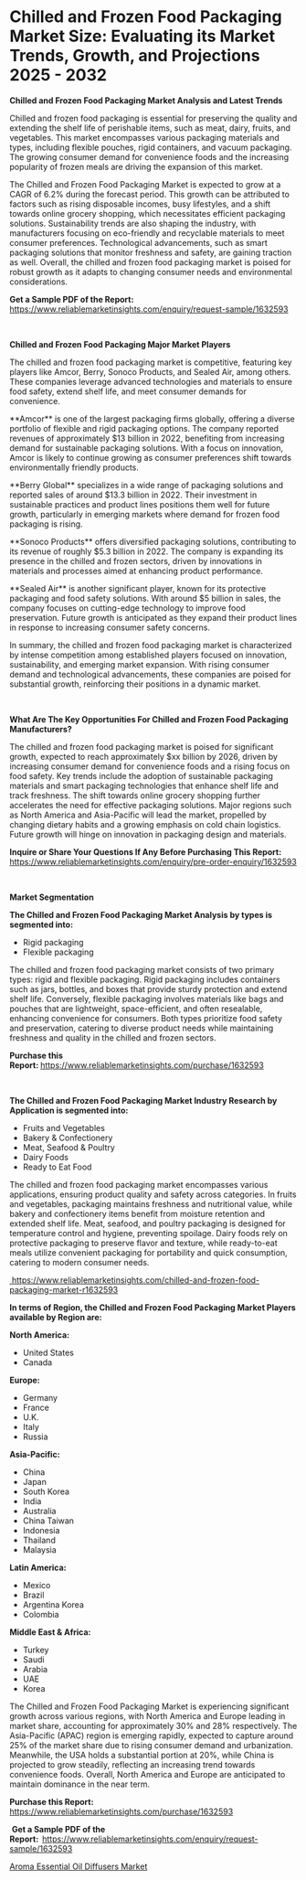 <p><h1>Chilled and Frozen Food Packaging Market Size: Evaluating its Market Trends, Growth, and Projections 2025 - 2032</h1></p><p><strong>Chilled and Frozen Food Packaging Market Analysis and Latest Trends</strong></p>
<p><p>Chilled and frozen food packaging is essential for preserving the quality and extending the shelf life of perishable items, such as meat, dairy, fruits, and vegetables. This market encompasses various packaging materials and types, including flexible pouches, rigid containers, and vacuum packaging. The growing consumer demand for convenience foods and the increasing popularity of frozen meals are driving the expansion of this market.</p><p>The Chilled and Frozen Food Packaging Market is expected to grow at a CAGR of 6.2% during the forecast period. This growth can be attributed to factors such as rising disposable incomes, busy lifestyles, and a shift towards online grocery shopping, which necessitates efficient packaging solutions. Sustainability trends are also shaping the industry, with manufacturers focusing on eco-friendly and recyclable materials to meet consumer preferences. Technological advancements, such as smart packaging solutions that monitor freshness and safety, are gaining traction as well. Overall, the chilled and frozen food packaging market is poised for robust growth as it adapts to changing consumer needs and environmental considerations.</p></p>
<p><strong>Get a Sample PDF of the Report:&nbsp;</strong> <a href="https://www.reliablemarketinsights.com/enquiry/request-sample/1632593?utm_campaign=3191&utm_medium=2&utm_source=Github&utm_content=ia&utm_term=29032025&utm_id=chilled-and-frozen-food-packaging">https://www.reliablemarketinsights.com/enquiry/request-sample/1632593</a></p>
<p>&nbsp;</p>
<p><strong>Chilled and Frozen Food Packaging Major Market Players</strong></p>
<p><p>The chilled and frozen food packaging market is competitive, featuring key players like Amcor, Berry, Sonoco Products, and Sealed Air, among others. These companies leverage advanced technologies and materials to ensure food safety, extend shelf life, and meet consumer demands for convenience.</p><p>**Amcor** is one of the largest packaging firms globally, offering a diverse portfolio of flexible and rigid packaging options. The company reported revenues of approximately $13 billion in 2022, benefiting from increasing demand for sustainable packaging solutions. With a focus on innovation, Amcor is likely to continue growing as consumer preferences shift towards environmentally friendly products.</p><p>**Berry Global** specializes in a wide range of packaging solutions and reported sales of around $13.3 billion in 2022. Their investment in sustainable practices and product lines positions them well for future growth, particularly in emerging markets where demand for frozen food packaging is rising.</p><p>**Sonoco Products** offers diversified packaging solutions, contributing to its revenue of roughly $5.3 billion in 2022. The company is expanding its presence in the chilled and frozen sectors, driven by innovations in materials and processes aimed at enhancing product performance.</p><p>**Sealed Air** is another significant player, known for its protective packaging and food safety solutions. With around $5 billion in sales, the company focuses on cutting-edge technology to improve food preservation. Future growth is anticipated as they expand their product lines in response to increasing consumer safety concerns.</p><p>In summary, the chilled and frozen food packaging market is characterized by intense competition among established players focused on innovation, sustainability, and emerging market expansion. With rising consumer demand and technological advancements, these companies are poised for substantial growth, reinforcing their positions in a dynamic market.</p></p>
<p>&nbsp;</p>
<p><strong>What Are The Key Opportunities For Chilled and Frozen Food Packaging Manufacturers?</strong></p>
<p><p>The chilled and frozen food packaging market is poised for significant growth, expected to reach approximately $xx billion by 2026, driven by increasing consumer demand for convenience foods and a rising focus on food safety. Key trends include the adoption of sustainable packaging materials and smart packaging technologies that enhance shelf life and track freshness. The shift towards online grocery shopping further accelerates the need for effective packaging solutions. Major regions such as North America and Asia-Pacific will lead the market, propelled by changing dietary habits and a growing emphasis on cold chain logistics. Future growth will hinge on innovation in packaging design and materials.</p></p>
<p><strong>Inquire or Share Your Questions If Any Before Purchasing This Report:</strong> <a href="https://www.reliablemarketinsights.com/enquiry/pre-order-enquiry/1632593?utm_campaign=3191&utm_medium=2&utm_source=Github&utm_content=ia&utm_term=29032025&utm_id=chilled-and-frozen-food-packaging">https://www.reliablemarketinsights.com/enquiry/pre-order-enquiry/1632593</a></p>
<p>&nbsp;</p>
<p><strong>Market Segmentation</strong></p>
<p><strong>The Chilled and Frozen Food Packaging Market Analysis by types is segmented into:</strong></p>
<p><ul><li>Rigid packaging</li><li>Flexible packaging</li></ul></p>
<p><p>The chilled and frozen food packaging market consists of two primary types: rigid and flexible packaging. Rigid packaging includes containers such as jars, bottles, and boxes that provide sturdy protection and extend shelf life. Conversely, flexible packaging involves materials like bags and pouches that are lightweight, space-efficient, and often resealable, enhancing convenience for consumers. Both types prioritize food safety and preservation, catering to diverse product needs while maintaining freshness and quality in the chilled and frozen sectors.</p></p>
<p><strong>Purchase this Report:&nbsp;</strong><a href="https://www.reliablemarketinsights.com/purchase/1632593?utm_campaign=3191&utm_medium=2&utm_source=Github&utm_content=ia&utm_term=29032025&utm_id=chilled-and-frozen-food-packaging">https://www.reliablemarketinsights.com/purchase/1632593</a></p>
<p>&nbsp;</p>
<p><strong>The Chilled and Frozen Food Packaging Market Industry Research by Application is segmented into:</strong></p>
<p><ul><li>Fruits and Vegetables</li><li>Bakery & Confectionery</li><li>Meat, Seafood & Poultry</li><li>Dairy Foods</li><li>Ready to Eat Food</li></ul></p>
<p><p>The chilled and frozen food packaging market encompasses various applications, ensuring product quality and safety across categories. In fruits and vegetables, packaging maintains freshness and nutritional value, while bakery and confectionery items benefit from moisture retention and extended shelf life. Meat, seafood, and poultry packaging is designed for temperature control and hygiene, preventing spoilage. Dairy foods rely on protective packaging to preserve flavor and texture, while ready-to-eat meals utilize convenient packaging for portability and quick consumption, catering to modern consumer needs.</p></p>
<p><a href="https://www.reliablemarketinsights.com/chilled-and-frozen-food-packaging-market-r1632593?utm_campaign=3191&utm_medium=2&utm_source=Github&utm_content=ia&utm_term=29032025&utm_id=chilled-and-frozen-food-packaging">&nbsp;https://www.reliablemarketinsights.com/chilled-and-frozen-food-packaging-market-r1632593</a></p>
<p><strong>In terms of Region, the Chilled and Frozen Food Packaging Market Players available by Region are:</strong></p>
<p>
    <p> <strong> North America: </strong>
        <ul>
            <li>United States</li>
            <li>Canada</li>
        </ul>
        </p> 
    <p> <strong> Europe: </strong>
        <ul>
            <li>Germany</li>
            <li>France</li>
            <li>U.K.</li>
            <li>Italy</li>
            <li>Russia</li>
        </ul>
        </p> 
    <p> <strong> Asia-Pacific: </strong>
        <ul>
            <li>China</li>
            <li>Japan</li>
            <li>South Korea</li>
            <li>India</li>
            <li>Australia</li>
            <li>China Taiwan</li>
            <li>Indonesia</li>
            <li>Thailand</li>
            <li>Malaysia</li>
        </ul>
        </p> 
    <p> <strong> Latin America: </strong>
        <ul>
            <li>Mexico</li>
            <li>Brazil</li>
            <li>Argentina Korea</li>
            <li>Colombia</li>
        </ul>
        </p> 
    <p> <strong> Middle East & Africa: </strong>
        <ul>
            <li>Turkey</li>
            <li>Saudi</li>
            <li>Arabia</li>
            <li>UAE</li>
            <li>Korea</li>
        </ul>
    </p>
    </p>
<p><p>The Chilled and Frozen Food Packaging Market is experiencing significant growth across various regions, with North America and Europe leading in market share, accounting for approximately 30% and 28% respectively. The Asia-Pacific (APAC) region is emerging rapidly, expected to capture around 25% of the market share due to rising consumer demand and urbanization. Meanwhile, the USA holds a substantial portion at 20%, while China is projected to grow steadily, reflecting an increasing trend towards convenience foods. Overall, North America and Europe are anticipated to maintain dominance in the near term.</p></p>
<p><strong>Purchase this Report: </strong><a href="https://www.reliablemarketinsights.com/purchase/1632593?utm_campaign=3191&utm_medium=2&utm_source=Github&utm_content=ia&utm_term=29032025&utm_id=chilled-and-frozen-food-packaging">https://www.reliablemarketinsights.com/purchase/1632593</a></p>
<p>&nbsp;<strong>Get a Sample PDF of the Report:&nbsp;&nbsp;</strong><a href="https://www.reliablemarketinsights.com/enquiry/request-sample/1632593?utm_campaign=3191&utm_medium=2&utm_source=Github&utm_content=ia&utm_term=29032025&utm_id=chilled-and-frozen-food-packaging">https://www.reliablemarketinsights.com/enquiry/request-sample/1632593</a></p>
<p><strong></strong></p>
<p><p><a href="https://github.com/plawragarile/Market-Research-Report-List-1/blob/main/aroma-essential-oil-diffusers-market.md?utm_campaign=3191&utm_medium=2&utm_source=Github&utm_content=ia&utm_term=29032025&utm_id=chilled-and-frozen-food-packaging">Aroma Essential Oil Diffusers Market</a></p></p>